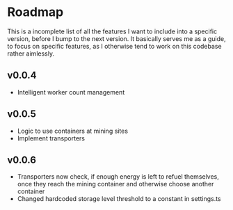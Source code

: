 # Roadmap
This is a incomplete list of all the features I want to include into a specific version, before I bump to the next version. It basically serves me as a guide, to focus on specific features, as I otherwise tend to work on this codebase rather aimlessly. 

## v0.0.4
- Intelligent worker count management

## v0.0.5
- Logic to use containers at mining sites
- Implement transporters

## v0.0.6
- Transporters now check, if enough energy is left to refuel themselves, once they reach the mining container and otherwise choose another container
- Changed hardcoded storage level threshold to a constant in settings.ts
